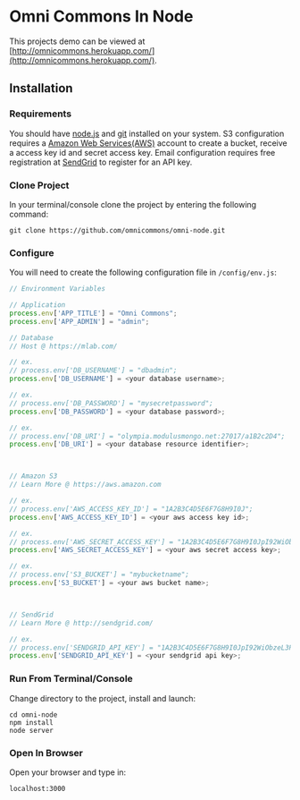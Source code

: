 # Omni Commons In Node
This projects demo can be viewed at [http://omnicommons.herokuapp.com/](http://omnicommons.herokuapp.com/).  
## Installation

### Requirements
You should have [node.js](https://nodejs.org) and [git](https://git-scm.com/) installed on your system.
S3 configuration requires a [Amazon Web Services(AWS)](https://aws.amazon.com) account to create a bucket, receive a access key id and secret access key.
Email configuration requires free registration at [SendGrid](http://sendgrid.com/) to register for an API key.


### Clone Project
In your terminal/console clone the project by entering the following command:
```
git clone https://github.com/omnicommons/omni-node.git
```


### Configure
You will need to create the following configuration file in `/config/env.js`:
```js
// Environment Variables

// Application
process.env['APP_TITLE'] = "Omni Commons";
process.env['APP_ADMIN'] = "admin";

// Database
// Host @ https://mlab.com/

// ex.
// process.env['DB_USERNAME'] = "dbadmin";
process.env['DB_USERNAME'] = <your database username>;

// ex.
// process.env['DB_PASSWORD'] = "mysecretpassword";
process.env['DB_PASSWORD'] = <your database password>;

// ex.
// process.env['DB_URI'] = "olympia.modulusmongo.net:27017/a1B2c2D4";
process.env['DB_URI'] = <your database resource identifier>;



// Amazon S3
// Learn More @ https://aws.amazon.com

// ex.
// process.env['AWS_ACCESS_KEY_ID'] = "1A2B3C4D5E6F7G8H9I0J";
process.env['AWS_ACCESS_KEY_ID'] = <your aws access key id>;

// ex.
// process.env['AWS_SECRET_ACCESS_KEY'] = "1A2B3C4D5E6F7G8H9I0JpI92WiObzeL3PtuBpMsu";
process.env['AWS_SECRET_ACCESS_KEY'] = <your aws secret access key>;

// ex.
// process.env['S3_BUCKET'] = "mybucketname";
process.env['S3_BUCKET'] = <your aws bucket name>;



// SendGrid
// Learn More @ http://sendgrid.com/

// ex.
// process.env['SENDGRID_API_KEY'] = "1A2B3C4D5E6F7G8H9I0JpI92WiObzeL3PtuBpMsuAtIAtIJsv8ADzycbwBOrHOTeTbaIg";
process.env['SENDGRID_API_KEY'] = <your sendgrid api key>;
```

### Run From Terminal/Console
Change directory to the project, install and launch:
```
cd omni-node
npm install
node server
```

### Open In Browser
Open your browser and type in:
```
localhost:3000
```


